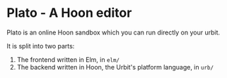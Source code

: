 # Plato - A Hoon editor

Plato is an online Hoon sandbox which 
you can run directly on your urbit. 

It is split into two parts:
1. The frontend written in Elm, in `elm/`
2. The backend written in Hoon, the Urbit's platform language, in `urb/`


